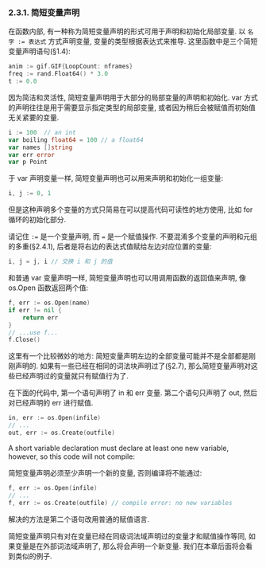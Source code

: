 ### 2.3.1. 简短变量声明

在函数内部, 有一种称为简短变量声明的形式可用于声明和初始化局部变量. 以 `名字 := 表达式` 方式声明变量, 变量的类型根据表达式来推导. 这里函数中是三个简短变量声明语句(§1.4):

```Go
anim := gif.GIF{LoopCount: nframes}
freq := rand.Float64() * 3.0
t := 0.0
```

因为简洁和灵活性, 简短变量声明用于大部分的局部变量的声明和初始化. var 方式的声明往往是用于需要显示指定类型的局部变量, 或者因为稍后会被赋值而初始值无关紧要的变量.


```Go
i := 100  // an int
var boiling float64 = 100 // a float64
var names []string
var err error
var p Point
```

于 var 声明变量一样, 简短变量声明也可以用来声明和初始化一组变量:

```Go
i, j := 0, 1
```

但是这种声明多个变量的方式只简易在可以提高代码可读性的地方使用, 比如 for 循环的初始化部分.

请记住 `:=` 是一个变量声明, 而 `=` 是一个赋值操作. 不要混淆多个变量的声明和元组的多重(§2.4.1), 后者是将右边的表达式值赋给左边对应位置的变量:

```Go
i, j = j, i // 交换 i 和 j 的值
```

和普通 var 变量声明一样, 简短变量声明也可以用调用函数的返回值来声明, 像 os.Open 函数返回两个值:

```Go
f, err := os.Open(name)
if err != nil {
	return err
}
// ...use f...
f.Close()
```

这里有一个比较微妙的地方: 简短变量声明左边的全部变量可能并不是全部都是刚刚声明的. 如果有一些已经在相同的词法块声明过了(§2.7), 那么简短变量声明对这些已经声明过的变量就只有赋值行为了.

在下面的代码中, 第一个语句声明了 in 和 err 变量. 第二个语句只声明了 out, 然后对已经声明的 err 进行赋值.

```Go
in, err := os.Open(infile)
// ...
out, err := os.Create(outfile)
```

A short variable declaration must declare at least one new variable, however, so this code will not compile:

简短变量声明必须至少声明一个新的变量, 否则编译将不能通过:

```Go
f, err := os.Open(infile)
// ...
f, err := os.Create(outfile) // compile error: no new variables
```

解决的方法是第二个语句改用普通的赋值语言.

简短变量声明只有对在变量已经在同级词法域声明过的变量才和赋值操作等同, 如果变量是在外部词法域声明了, 那么将会声明一个新变量. 我们在本章后面将会看到类似的例子.


